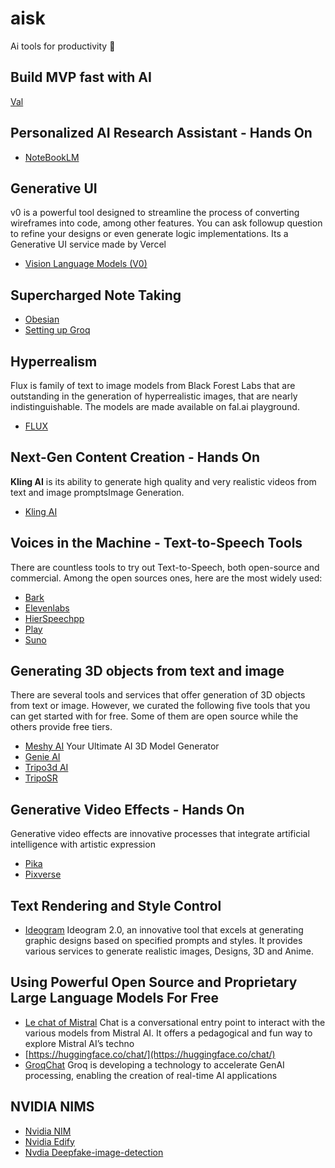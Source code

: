 # aisk
Ai tools for productivity 🚀
## Build MVP fast with AI
[Val](https://www.val.town/)

## Personalized AI Research Assistant - Hands On
- [NoteBookLM](https://notebooklm.google/)

## Generative UI
v0 is a powerful tool designed to streamline the process of converting wireframes into code, among other features. You can ask followup question to refine your designs or even generate logic implementations. Its a Generative UI service made by Vercel
- [Vision Language Models (V0)]()
  
## Supercharged Note Taking
- [Obesian](https://obsidian.md/)
- [Setting up Groq](https://groq.com/)

## Hyperrealism
Flux is family of text to image models from Black Forest Labs that are outstanding in the generation of hyperrealistic images, that are nearly indistinguishable. The models are made available on fal.ai playground.
- [FLUX](https://fal.ai/)

## Next-Gen Content Creation - Hands On
**Kling AI** is its ability to generate high quality and very realistic videos from text and image promptsImage Generation.
- [Kling AI](https://klingai.com/)

## Voices in the Machine - Text-to-Speech Tools
There are countless tools to try out Text-to-Speech, both open-source and commercial. Among the open sources ones, here are the most widely used:
- [Bark](https://github.com/suno-ai/bark)
- [Elevenlabs](https://elevenlabs.io/)
- [HierSpeechpp](https://github.com/sh-lee-prml/HierSpeechpp)
- [Play](https://play.ht/)
- [Suno](https://suno.com)

## Generating 3D objects from text and image
There are several tools and services that offer generation of 3D objects from text or image. However, we curated the following five tools that you can get started with for free. Some of them are open source while the others provide free tiers.
- [Meshy AI](https://www.meshy.ai/) Your Ultimate AI 3D Model Generator
- [Genie AI](https://lumalabs.ai/genie?view=create)
- [Tripo3d AI](https://www.tripo3d.ai/)
- [TripoSR](https://huggingface.co/spaces/stabilityai/TripoSR)

## Generative Video Effects - Hands On
Generative video effects are innovative processes that integrate artificial intelligence with artistic expression
- [Pika](https://pika.art/login)
- [Pixverse](https://app.pixverse.ai/onboard)

## Text Rendering and Style Control
- [Ideogram](https://ideogram.ai/t/explore) Ideogram 2.0, an innovative tool that excels at generating graphic designs based on specified prompts and styles. It provides various services to generate realistic images, Designs, 3D and Anime.

## Using Powerful Open Source and Proprietary Large Language Models For Free
- [Le chat of Mistral](https://mistral.ai/news/le-chat-mistral) Chat is a conversational entry point to interact with the various models from Mistral AI. It offers a pedagogical and fun way to explore Mistral AI’s techno
- [https://huggingface.co/chat/](https://huggingface.co/chat/)
- [GroqChat]() Groq is developing a technology to accelerate GenAI processing, enabling the creation of real-time AI applications

## NVIDIA NIMS
- [Nvidia NIM](https://build.nvidia.com/nim)
- [Nvidia Edify](https://www.nvidia.com/en-us/gpu-cloud/edify/)
- [Nvdia Deepfake-image-detection](https://build.nvidia.com/hive/deepfake-image-detection)
